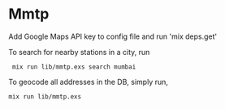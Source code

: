 # Mmtp
Add Google Maps API key to config file and run 'mix deps.get'

To search for nearby stations in a city, run

```
 mix run lib/mmtp.exs search mumbai
```

To geocode all addresses in the DB, simply run,

```
mix run lib/mmtp.exs
```

